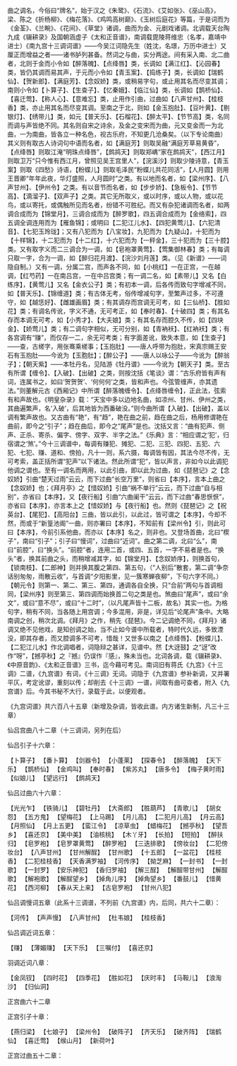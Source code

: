 <!-- { "loadSidebar": true } -->
曲之调名，今俗曰“牌名”，始于汉之《朱鹭》、《石流》、《艾如张》、《巫山高》，梁、陈之《折杨柳》、《梅花落》、《鸡鸣高树巅》、《玉树后庭花》等篇，于是词而为《金荃》、《兰畹》、《花间》、《草堂》诸调，曲而为金、元剧戏诸调。北调载天台陶九成《辍耕录》及国朝涵虚子《太和正音谱》，南调载毘陵蒋维忠（名孝，嘉靖中进士）《南九宫十三调词谱》——今吴江词隐先生（姓沈，名璟，万历中进士）又厘正而增益之者——诸书胪列甚备。然词之与曲，实分两途。间有采入南、北二曲者，北则于金而小令如【醉落魄】、【点绛唇】类，长调如【满江红】、【沁园春】类，皆仍其调而易其声，于元而小令如【青玉案】、【捣练子】类，长调如【瑞鹤仙】、【贺新郎】、【满庭芳】、【念奴娇】类，或稍易字句，或止用其名而尽变其调；南则小令如【卜算子】、【生查子】、【忆秦娥】、【临江仙】类，长调如【鹊桥仙】、【喜迁莺】、【称人心】、【意难忘】类，止用作引曲，过曲如【八声甘州】、【桂枝香】类，亦止用其名而尽变其调。至南之于北，则如【金玉抱肚】、【豆叶黄】、【剔银灯】、【绣带儿】类，如元【普天乐】、【石榴花】、【醉太平】、【节节高】类，名同而调与声皆绝不同。其名则自宋之诗余，及金之变宋而为曲，元又变金而一为北曲，一为南曲，皆各立一种名色，视古乐府，不知更几沧桑矣。（以下专论南曲）其义则有取古人诗词句中语而名者，如【满庭芳】则取吴融“满庭芳草易黄昏”，【点绛唇】则取江淹“明珠点绛唇”，【鹧鸪天】则取郑嵎“家在鹧鸪天”，【西江月】则取卫万“只今惟有西江月，曾照见吴王宫里人”，【浣溪沙】则取少陵诗意，【青玉案】则取《四愁》诗语，【粉蝶儿】则取毛泽民“粉蝶儿共花同活”，【人月圆】则用王晋卿“年年此夜，华灯盛照，人月圆时”之类。有以地而名者，如【梁州序】、【八声甘州】、【伊州令】之类。有以音节而名者，如【步步娇】、【急板令】、【节节高】、【滴溜子】、【双声子】之类。其它无所取义，或以时序，或以人物，或以花鸟，或以寄托，或偶触所见而名者，纷错不可胜纪。而又有杂犯诸调而名者，如两调合成而为【锦堂月】，三调合成而为【醉罗歌】，四五调合成而为【金络索】，四五调全调连用而为【雁鱼锦】；或明曰【二犯江儿水】、【四犯黄莺儿】、【六犯清音】、【七犯玉玲珑】；又有八犯而为【八宝妆】，九犯而为【九疑山】，十犯而为【十样锦】，十二犯而为【十二红】，十六犯而为【一秤金】，三十犯而为【三十腔】类。又有取字义而二三调合为一调，如【皂袍罩黄莺】、【莺集御林春】类；有每调只取一字，合为一调，如【醉归花月渡】、【浣沙刘月莲】类。（见《新谱》——词隐自制。）又有一调，分属二宫，而声各不同，如【小桃红】一在正宫，一在越调，【红芍药】一在南吕宫，一在中吕宫类；有一调二名，如【素带儿】又名【白练序】，【黄莺儿】又名【金衣公子】类；有初本一调，后各传而致句字增减不同，如【普天乐】、【锦缠道】类；有古体无考，俗传增减句字，至繁声过多，不可遵守，如【越恁好】、【雌雄画眉】类；有其调存而宫调无可考，如【三仙桥】、【胜如花】类；有调名传讹，字义不通，无可考正，如【奉时春】、【十破四】类；有其名存而本调无可考，如【小秀才】、【大夫娘】类；有其名存而腔久不传，如【四块金】、【娇莺儿】类；有二调句字相似，无可分别，如【青衲袄】、【红衲袄】类；有各宫调有“赚”，而仅存一二，余无可考类；有字面差讹，致失本意，如【生查子】——查，古槎字，用张骞乘槎事；【玉抱肚】——唐人呼带为抱肚，宋真宗赐王安石有玉抱肚——今讹为【玉胞肚】；【醉公子】——唐人以咏公子——今讹为【醉翁子】；【朝天紫】——本牡丹名，见陆游《牡丹谱》——今讹为【朝天子】类。至古有所谓【缠令】、【入破】、【出破】之类，则按沈括《笔谈》谓：“古乐府皆有声有词，连属书之，如曰‘贺贺贺’、‘何何何’之类，皆和声也。今弦管缠声，亦其遗法。”则董解元古《西厢记》中所谓【醉落魄缠令】、【点绛唇缠令】，正此法，弦索有和声故也。《明皇杂录》载：“天宝中多以边地名曲，如凉州、甘州、伊州之类，其曲遍繁声，名‘入破’，后其地皆为西番破没。”则今曲所谓【入破】、【出破】，盖以调有繁声故也。又古曲有“艳”，有“趋”，艳在曲之前，趋在曲之后，杨用修谓艳在曲前，即今之“引子”；趋在曲后，即今之“尾声”是也。沈括又言：“曲有犯声、侧声、正杀、寄杀、偏字、傍字、双字、半字之法。”《乐典》言：“相应谓之‘犯’，归宿谓之‘煞’。”今十三调谱中，每调有赚犯、摊犯、二犯、三犯、四犯、五犯、六犯、七犯、赚、道和、傍拍，凡十一则，系六摄，每调皆有因，其法今尽不传，无可考索，盖正括所谓“犯声”以下诸法。然此所谓“犯”，皆以声言，非如今以此调犯他调之谓也。至有一调名而两用，以此引曲，即以此为过曲，如《琵琶记》之【念奴娇】引曲“楚天过雨”云云，而下过曲“长空万里”，则省曰【本序】，言本上曲之【念奴娇】也；《拜月亭》之【惜奴娇】引曲“祸不单行”云云，而下过曲“自与相别”，亦省曰【本序】，又【夜行船】引曲“六曲阑干”云云，而下过曲“春思恹恹”，亦省曰【本序】，亦言本上之【惜奴娇】与【夜行船】也。然则《琵琶记》之【祝英台】、【尾犯】、【高阳台】三曲，皆以此引，以此过，皆可谓之【本序】，今却不然，而或于“新篁池阁”一曲，则亦署曰【本序】，不知前有【梁州令】引，则此可曰【本序】，今前引系他曲，而亦以【本序】名之，则非也。又登场首曲，北曰“楔子”，南曰“引子”；引子曰“慢词”，过曲曰“近词”。曲之第二调，北曰“么”，南曰“前腔”，曰“换头”。“前腔”者，连用二首，或四、五首，一字不易者是也。“换头”者，换其前曲之头，而稍增减其字，如【锦堂月】、【念奴娇序】，则换首句，【锁南枝】、【二郎神】则并换其腹之第四、第五句，（“人别后”散套，第二调“争奈话别匆匆，雨散云收”，与首调“夕阳影里，见一簇寒蝉夜柳”，下句六字不同。）【朝元令】则第一、第二、第三、第四，通调各自全换，只“合前”两句与首调相同，【梁州序】则至第三、第四调而始换首二句之类是也。煞曲曰“尾声”，或曰“余文”，或曰“意不尽”，或曰“十二时”，（以凡尾声皆十二板，故名）其实一也。为格句字，稍有不同，当各随上用宫调；今多混用，非是，详见后“论尾声”条中。大略南调之创，稍次北调。《拜月》之作，稍先《琵琶》。今二记调绝不同，《拜月》诸调又绝不见他戏，是知创调之始，当不止如今谱中所载者，特时代久远，多致湮没，即其存者，而又腔调多不可考，惜哉！又世多以南之【点绛唇】、【粉蝶儿】、【二犯江儿水】作北调唱者，词隐辩之甚详，见谱中。然【大迓鼓】之“迓”改作“呀”，【撼亭秋】之『撼』仍误作『感』，殊未当也。北词各调，载《辍耕录》、《中原音韵》、《太和正音谱》三书，迄今藉可考见。南词旧有蒋氏《九宫》《十三调》二谱，《九宫谱》有词，《十三调》无词。词隐于《九宫谱》参补新调，又并署平仄，考定讹谬，重刻以传；却削去《十三调》一谱，间取有曲可查者，附入《九宫谱》后。今其书秘不大行，录载于此，以便观者。

《九宫词谱》共六百八十五章（新增及杂调，皆收此谱。内方诸生新制，凡三十三章）

仙吕宫曲八十二章（十三调词，另列在后）

仙吕引子十六章：

【卜算子】  【番卜算】  【剑器令】  【小蓬莱】  【探春令】  【醉落魄】  【天下乐】  【鹊桥仙】  【金鸡叫】  【奉时春】  【紫苏丸】  【唐多令】  【梅子黄时雨】  【似娘儿】  【望远行】  【鹧鸪天】

仙吕过曲六十六章：

【光光乍】  【铁骑儿】  【碧牡丹】  【大斋郎】  【胜葫芦】  【青歌儿】  【胡女怨】  【五方鬼】  【望梅花】  【上马踢】  【月儿高】  【二犯月儿高】  【月云高】  【月照仙】  【月上五更】  【蛮江令】  【凉草虫】  【蜡梅花】  【撼亭秋】  【望吾乡】  【喜还京】  【美中美】  【油核桃】  【木丫牙】  【长拍】  【短拍】  【醉扶归】  【皂罗袍】  【皂罗罩黄莺】  【醉罗袍】  【三迭排歌】  【傍妆台】  【二犯傍妆台】  【八声甘州】  【甘州解酲】  【甘州歌】  【十五郎】  【一盆花】  【桂枝香】  【二犯桂枝香】  【天香满罗袖】  【河传序】  【拗芝麻】  【一封书】  【一封歌】  【一封罗】  【安乐神犯】  【香归罗袖】  【解三酲】  【解酲带甘州】  【解酲歌】  【解袍歌】  【解酲望乡】  【掉角儿序】  【掉角望乡】  【番鼓儿】  【惜黄花】  【西河柳】  【春从天上来】  【古皂罗袍】  【甘州八犯】

仙吕调慢词五章（此系十三调谱，不列前《九宫谱》内，后同，共六十二章）：

【河传】  【声声慢】  【八声甘州】  【杜韦娘】  【桂枝香】

仙吕调近词五章：

【赚】  【薄媚赚】  【天下乐】  【三嘱付】  【喜还京】

羽调近词八章：

【金凤钗】  【四时花】  【四季花】  【胜如花】  【庆时丰】  【马鞍儿】  【浪淘沙】  【归仙洞】

正宫曲六十二章

正宫引子十章：

【燕归梁】  【七娘子】  【梁州令】  【破阵子】  【齐天乐】  【破齐阵】  【瑞鹤仙】  【喜迁莺】  【缑山月】  【新荷叶】

正宫过曲五十二章：

